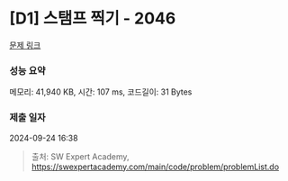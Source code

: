 # [D1] 스탬프 찍기 - 2046 

[문제 링크](https://swexpertacademy.com/main/code/problem/problemDetail.do?contestProbId=AV5QKdT6AyYDFAUq) 

### 성능 요약

메모리: 41,940 KB, 시간: 107 ms, 코드길이: 31 Bytes

### 제출 일자

2024-09-24 16:38



> 출처: SW Expert Academy, https://swexpertacademy.com/main/code/problem/problemList.do
